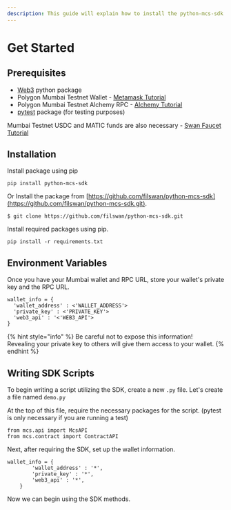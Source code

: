 ```yaml
---
description: This guide will explain how to install the python-mcs-sdk and its basic usage
---
```


# Get Started

## Prerequisites

* [Web3](https://web3py.readthedocs.io/en/stable/) python package
* Polygon Mumbai Testnet Wallet - [Metamask Tutorial](../../../mcp-user-guide/setup-metamask.md)
* Polygon Mumbai Testnet Alchemy RPC - [Alchemy Tutorial](../../../mcp-user-guide/configure-metamask-with-alchemy-rpc-url.md#alchemypolygontometamaskinstructions-2.createalchemymumbaipolygonrpc)
* [pytest](https://docs.pytest.org/en/7.1.x/) package (for testing purposes)

Mumbai Testnet USDC and MATIC funds are also necessary - [Swan Faucet Tutorial](../../../../development-resource/swan-token-contract/acquire-testnet-usdc-and-matic-tokens.md)

## Installation

Install package using pip

```
pip install python-mcs-sdk
```

Or Install the package from [https://github.com/filswan/python-mcs-sdk](https://github.com/filswan/python-mcs-sdk.git).

```
$ git clone https://github.com/filswan/python-mcs-sdk.git
```

Install required packages using pip.

```
pip install -r requirements.txt
```

## Environment Variables

Once you have your Mumbai wallet and RPC URL, store your wallet's private key and the RPC URL.

```
wallet_info = {
  'wallet_address' : <'WALLET_ADDRESS'>
  'private_key' : <'PRIVATE_KEY'>
  'web3_api' : '<'WEB3_API'>
}
```

{% hint style="info" %}
Be careful not to expose this information! \
Revealing your private key to others will give them access to your wallet.
{% endhint %}

## Writing SDK Scripts

To begin writing a script utilizing the SDK, create a new `.py` file. Let's create a file named `demo.py`

At the top of this file, require the necessary packages for the script. (pytest is only necessary if you are running a test)

```
from mcs.api import McsAPI
from mcs.contract import ContractAPI
```

Next, after requiring the SDK, set up the wallet information.

```
wallet_info = {
        'wallet_address' : '*',
        'private_key' : '*',
        'web3_api' : '*',
    }
```

Now we can begin using the SDK methods.

